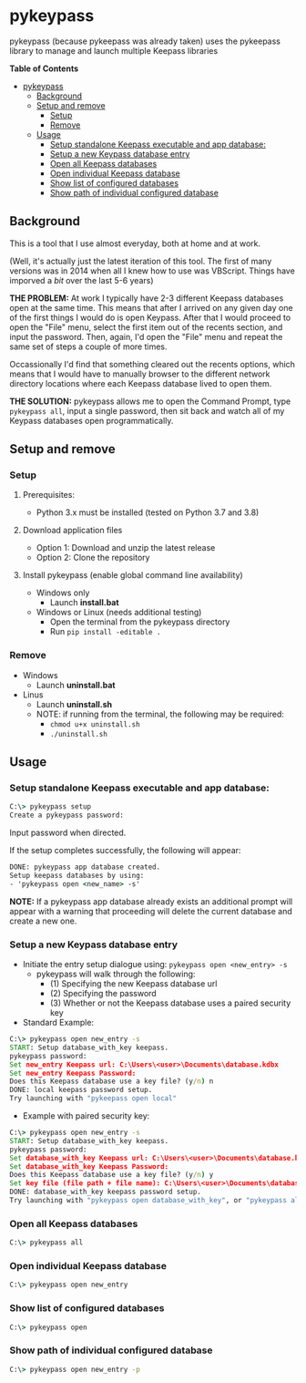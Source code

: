 # pykeypass

pykeypass (because pykeepass was already taken) uses the pykeepass library to manage and launch multiple Keepass libraries

**Table of Contents**

- [pykeypass](#pykeypass)
  - [Background](#background)
  - [Setup and remove](#setup-and-remove)
    - [Setup](#setup)
    - [Remove](#remove)
  - [Usage](#usage)
    - [Setup standalone Keepass executable and app database:](#setup-standalone-keepass-executable-and-app-database)
    - [Setup a new Keypass database entry](#setup-a-new-keypass-database-entry)
    - [Open all Keepass databases](#open-all-keepass-databases)
    - [Open individual Keepass database](#open-individual-keepass-database)
    - [Show list of configured databases](#show-list-of-configured-databases)
    - [Show path of individual configured database](#show-path-of-individual-configured-database)

## Background

This is a tool that I use almost everyday, both at home and at work. 

(Well, it's actually just the latest iteration of this tool. The first of many versions was in 2014 when all I knew how to use was VBScript. Things have imporved a *bit* over the last 5-6 years)

**THE PROBLEM:**
At work I typically have 2-3 different Keepass databases open at the same time. This means that after I arrived on any given day one of the first things I would do is open Keypass. After that I would proceed to open the "File" menu, select the first item out of the recents section, and input the password. Then, again, I'd open the "File" menu and repeat the same set of steps a couple of more times. 

Occassionally I'd find that something cleared out the recents options, which means that I would have to manually browser to the different network directory locations where each Keepass database lived to open them.

**THE SOLUTION:**
pykeypass allows me to open the Command Prompt, type ```pykeypass all```, input a single password, then sit back and watch all of my Keypass databases open programmatically.

## Setup and remove

### Setup

1. Prerequisites:
   - Python 3.x must be installed (tested on Python 3.7 and 3.8)

2. Download application files
   - Option 1: Download and unzip the latest release
   - Option 2: Clone the repository

3. Install pykeypass (enable global command line availability)
   - Windows only
     - Launch **install.bat**
   - Windows or Linux (needs additional testing)
     - Open the terminal from the pykeypass directory
     - Run ```pip install -editable .```

### Remove

- Windows
  - Launch **uninstall.bat**
- Linus
  - Launch **uninstall.sh**
  - NOTE: if running from the terminal, the following may be required:
    - ```chmod u+x uninstall.sh```
    - ```./uninstall.sh```

## Usage

### Setup standalone Keepass executable and app database:

```cmd
C:\> pykeypass setup
Create a pykeypass password:
```

Input password when directed.

If the setup completes successfully, the following will appear:

```cmd
DONE: pykeypass app database created.
Setup keepass databases by using:
- 'pykeypass open <new_name> -s'
```

**NOTE:** If a pykeypass app database already exists an additional prompt will appear with a warning that proceeding will delete the current database and create a new one.

### Setup a new Keypass database entry

- Initiate the entry setup dialogue using: ```pykeypass open <new_entry> -s```
  - pykeypass will walk through the following:
    - (1) Specifying the new Keepass database url
    - (2) Specifying the password
    - (3) Whether or not the Keepass database uses a paired security key
- Standard Example:

```cmd
C:\> pykeypass open new_entry -s
START: Setup database_with_key keepass.
pykeypass password:
Set new_entry Keepass url: C:\Users\<user>\Documents\database.kdbx
Set new_entry Keepass Password:
Does this Keepass database use a key file? (y/n) n
DONE: local keepass password setup.
Try launching with "pykeepass open local"
```

- Example with paired security key:

```cmd
C:\> pykeypass open new_entry -s
START: Setup database_with_key keepass.
pykeypass password:
Set database_with_key Keepass url: C:\Users\<user>\Documents\database.kdbx
Set database_with_key Keepass Password:
Does this Keepass database use a key file? (y/n) y
Set key file (file path + file name): C:\Users\<user>\Documents\database.key
DONE: database_with_key keepass password setup.
Try launching with "pykeypass open database_with_key", or "pykeypass all"
```

### Open all Keepass databases

```cmd
C:\> pykeypass all
```

### Open individual Keepass database

```cmd
C:\> pykeypass open new_entry
```

### Show list of configured databases

```cmd
C:\> pykeypass open
```

### Show path of individual configured database

```cmd
C:\> pykeypass open new_entry -p
```
